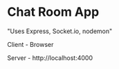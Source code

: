 # Chat Room App 

"Uses Express, Socket.io, nodemon"

Client - Browser

Server - http://localhost:4000
